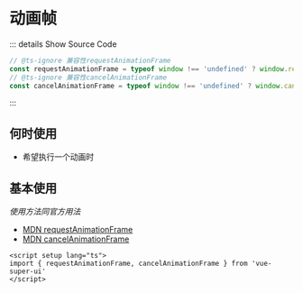 # 动画帧<BackTop />

::: details  Show Source Code

```typescript
// @ts-ignore 兼容性requestAnimationFrame
const requestAnimationFrame = typeof window !== 'undefined' ? window.requestAnimationFrame || window.mozRequestAnimationFrame || window.webkitRequestAnimationFrame || window.msRequestAnimationFrame : () => {}
// @ts-ignore 兼容性cancelAnimationFrame
const cancelAnimationFrame = typeof window !== 'undefined' ? window.cancelAnimationFrame || window.mozCancelAnimationFrame : () => {}
```

:::

## 何时使用

- 希望执行一个动画时

## 基本使用

*使用方法同官方用法*

- [MDN requestAnimationFrame](https://developer.mozilla.org/zh-CN/docs/Web/API/window/requestAnimationFrame)
- [MDN cancelAnimationFrame](https://developer.mozilla.org/zh-CN/docs/Web/API/Window/cancelAnimationFrame)

```vue
<script setup lang="ts">
import { requestAnimationFrame, cancelAnimationFrame } from 'vue-super-ui'
</script>
```
